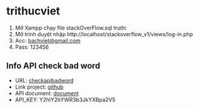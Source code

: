 # trithucviet
1. Mở Xampp chạy file stackOverFlow.sql trước
2. Mở trình duyệt nhập http://localhost/stackoverflow_v1/views/log-in.php
3. Acc: bachviet@gmail.com
4. Pass: 123456


## Info API check bad word
- URL: [checkapibadword](https://checkbadwordapi.herokuapp.com/)
- Link project: [github](https://github.com/PhamTrung99/Check_Bad_Word_API)
- API document: [document](https://checkbadwordapi.herokuapp.com/api-docs/)
- API_KEY: Y2hlY2tiYWR3b3JkYXBpa2V5

